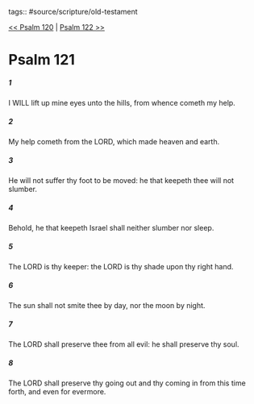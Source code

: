 tags:: #source/scripture/old-testament

[<< Psalm 120](/Old_Testament/19_Psalms/Psalm_120.md) | [Psalm 122 >>](/Old_Testament/19_Psalms/Psalm_122.md)

# Psalm 121

##### 1

I WILL lift up mine eyes unto the hills, from whence cometh my help.

##### 2

My help cometh from the LORD, which made heaven and earth.

##### 3

He will not suffer thy foot to be moved: he that keepeth thee will not slumber.

##### 4

Behold, he that keepeth Israel shall neither slumber nor sleep.

##### 5

The LORD is thy keeper: the LORD is thy shade upon thy right hand.

##### 6

The sun shall not smite thee by day, nor the moon by night.

##### 7

The LORD shall preserve thee from all evil: he shall preserve thy soul.

##### 8

The LORD shall preserve thy going out and thy coming in from this time forth, and even for evermore.
